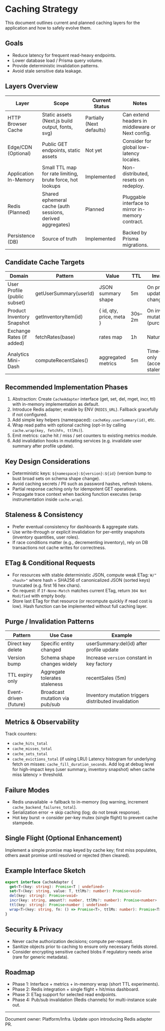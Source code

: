 # Caching Strategy

This document outlines current and planned caching layers for the application and how to safely evolve them.

## Goals

- Reduce latency for frequent read-heavy endpoints.
- Lower database load / Prisma query volume.
- Provide deterministic invalidation patterns.
- Avoid stale sensitive data leakage.

## Layers Overview

| Layer                 | Scope                                                      | Current Status            | Notes                                             |
| --------------------- | ---------------------------------------------------------- | ------------------------- | ------------------------------------------------- |
| HTTP Browser Cache    | Static assets (Next.js build output, fonts, svg)           | Partially (Next defaults) | Can extend headers in middleware or Next config.  |
| Edge/CDN (Optional)   | Public GET endpoints, static assets                        | Not yet                   | Consider for global low-latency locales.          |
| Application In-Memory | Small TTL map for rate limiting, brute force, hot lookups  | Implemented               | Non-distributed, resets on redeploy.              |
| Redis (Planned)       | Shared ephemeral cache (auth sessions, derived aggregates) | Planned                   | Pluggable interface to mirror in-memory contract. |
| Persistence (DB)      | Source of truth                                            | Implemented               | Backed by Prisma migrations.                      |

## Candidate Cache Targets

| Domain                       | Pattern                | Value                    | TTL    | Invalidation                            |
| ---------------------------- | ---------------------- | ------------------------ | ------ | --------------------------------------- |
| User Profile (public subset) | getUserSummary(userId) | JSON summary shape       | 5m     | On profile update / role change.        |
| Product Inventory Snapshot   | getInventoryItem(id)   | { id, qty, price, meta } | 30s–2m | On inventory mutation (purchase/sale).  |
| Exchange Rates (if added)    | fetchRates(base)       | rates map                | 1h     | Natural expiry.                         |
| Analytics Mini-Dash          | computeRecentSales()   | aggregated metrics       | 5m     | Time-based only (acceptable staleness). |

## Recommended Implementation Phases

1. Abstraction: Create `CacheAdapter` interface (get, set, del, mget, incr, ttl) with in-memory implementation as default.
2. Introduce Redis adapter; enable by ENV (`REDIS_URL`). Fallback gracefully if not configured.
3. Add simple key helpers (namespaced): `cacheKey.userSummary(id)`, etc.
4. Wrap read paths with optional caching (opt-in by calling `cache.wrap(key, fetchFn, ttlMs)`).
5. Emit metrics: cache hit / miss / set counters to existing metrics module.
6. Add invalidation hooks in mutating services (e.g. invalidate user summary after profile update).

## Key Design Considerations

- Deterministic keys: `${namespace}:${version}:${id}` (version bump to bust broad sets on schema shape change).
- Avoid caching secrets / PII such as password hashes, refresh tokens.
- Partial response caching only for idempotent GET operations.
- Propagate trace context when backing function executes (wrap instrumentation inside `cache.wrap`).

## Staleness & Consistency

- Prefer eventual consistency for dashboards & aggregate stats.
- Use write-through or explicit invalidation for per-entity snapshots (inventory quantities, user roles).
- If race conditions matter (e.g., decrementing inventory), rely on DB transactions not cache writes for correctness.

## ETag & Conditional Requests

- For resources with stable deterministic JSON, compute weak ETag: `W/"<hash>"` where hash = SHA256 of canonicalized JSON (sorted keys) truncated (e.g. first 16 hex chars).
- On request: if `If-None-Match` matches current ETag, return `304 Not Modified` with empty body.
- Store last ETag for that resource (or recompute quickly if read cost is low). Hash function can be implemented without full caching layer.

## Purge / Invalidation Patterns

| Pattern               | Use Case                       | Example                                              |
| --------------------- | ------------------------------ | ---------------------------------------------------- |
| Direct key delete     | Specific entity changed        | userSummary:del(id) after profile update             |
| Version bump          | Schema shape changes widely    | Increase `version` constant in key factory           |
| TTL expiry only       | Aggregate tolerates staleness  | recentSales (5m)                                     |
| Event-driven (future) | Broadcast mutation via pub/sub | Inventory mutation triggers distributed invalidation |

## Metrics & Observability

Track counters:

- `cache_hits_total`
- `cache_misses_total`
- `cache_sets_total`
- `cache_evictions_total` (if using LRU)
  Latency histogram for underlying fetch on misses: `cache_fill_duration_seconds`.
  Add log at debug level for high-impact keys (user summary, inventory snapshot) when cache miss latency > threshold.

## Failure Modes

- Redis unavailable → fallback to in-memory (log warning, increment `cache_backend_failures_total`).
- Serialization error → skip caching (log; do not break response).
- Hot key burst → consider per-key mutex (single flight) to prevent cache stampede.

## Single Flight (Optional Enhancement)

Implement a simple promise map keyed by cache key; first miss populates, others await promise until resolved or rejected (then cleared).

## Example Interface Sketch

```ts
export interface CacheAdapter {
  get<T>(key: string): Promise<T | undefined>
  set<T>(key: string, value: T, ttlMs?: number): Promise<void>
  del(key: string): Promise<void>
  incr(key: string, amount?: number, ttlMs?: number): Promise<number>
  ttl(key: string): Promise<number | undefined>
  wrap<T>(key: string, fn: () => Promise<T>, ttlMs: number): Promise<T>
}
```

## Security & Privacy

- Never cache authorization decisions; compute per-request.
- Sanitize objects prior to caching to ensure only necessary fields stored.
- Consider encrypting sensitive cached blobs if regulatory needs arise (rare for generic metadata).

## Roadmap

- Phase 1: Interface + metrics + in-memory wrap (short TTL experiments).
- Phase 2: Redis integration + single flight + hit/miss dashboard.
- Phase 3: ETag support for selected read endpoints.
- Phase 4: Pub/sub invalidation (Redis channels) for multi-instance scale out.

---

Document owner: Platform/Infra.
Update upon introducing Redis adapter PR.
